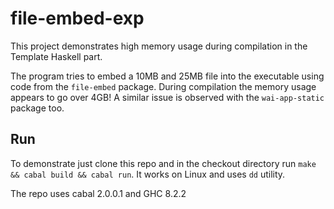 # file-embed-exp

This project demonstrates high memory usage during compilation in the
Template Haskell part.

The program tries to embed a 10MB and 25MB file into the executable
using code from the `file-embed` package. During compilation the
memory usage appears to go over 4GB! A similar issue is observed with
the `wai-app-static` package too.

## Run

To demonstrate just clone this repo and in the checkout directory run
`make && cabal build && cabal run`. It works on Linux and uses `dd`
utility.

The repo uses cabal 2.0.0.1 and GHC 8.2.2
